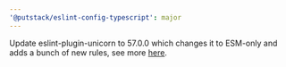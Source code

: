 ```yaml
---
'@putstack/eslint-config-typescript': major
---
```


Update eslint-plugin-unicorn to 57.0.0 which changes it to ESM-only and adds a bunch of new rules, see more [here](https://github.com/sindresorhus/eslint-plugin-unicorn/releases/tag/v57.0.0).
